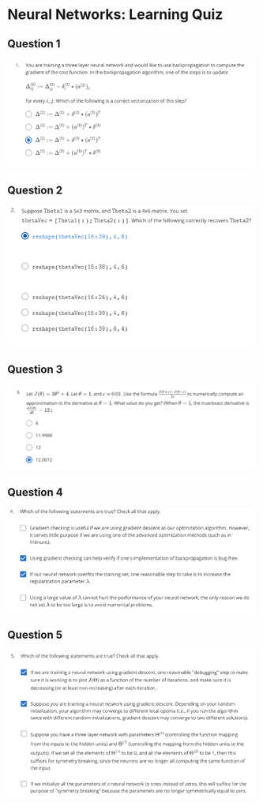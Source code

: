 # Neural Networks: Learning Quiz

Question 1
----------
![Question 1](NN-Learning-Question1.png)

Question 2
----------
![Question 2](NN-Learning-Question2.png)

Question 3
----------
![Question 3](NN-Learning-Question3.png)

Question 4
----------
![Question 4](NN-Learning-Question4.png)

Question 5
----------
![Question 5](NN-Learning-Question5.png)